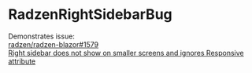 # RadzenRightSidebarBug


Demonstrates issue:  
[radzen/radzen-blazor#1579](https://github.com/radzenhq/radzen-blazor/issues/1579)  
[Right sidebar does not show on smaller screens and ignores Responsive attribute
](https://github.com/radzenhq/radzen-blazor/issues/1579)


